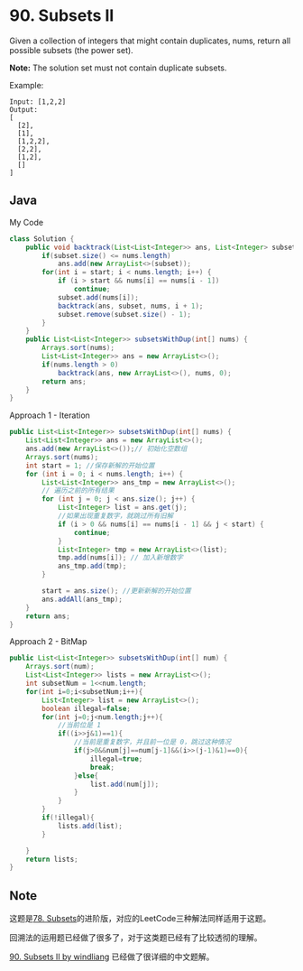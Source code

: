 # 90. Subsets II

Given a collection of integers that might contain duplicates, nums, return all possible subsets (the power set).

**Note:** The solution set must not contain duplicate subsets.

Example:
```
Input: [1,2,2]
Output:
[
  [2],
  [1],
  [1,2,2],
  [2,2],
  [1,2],
  []
]
```

## Java

My Code

``` java
class Solution {
    public void backtrack(List<List<Integer>> ans, List<Integer> subset, int[] nums, int start){
        if(subset.size() <= nums.length)
            ans.add(new ArrayList<>(subset));
        for(int i = start; i < nums.length; i++) {
            if (i > start && nums[i] == nums[i - 1])
                continue;
            subset.add(nums[i]);
            backtrack(ans, subset, nums, i + 1);
            subset.remove(subset.size() - 1);
        }
    }
    public List<List<Integer>> subsetsWithDup(int[] nums) {
        Arrays.sort(nums);
        List<List<Integer>> ans = new ArrayList<>();
        if(nums.length > 0)
            backtrack(ans, new ArrayList<>(), nums, 0);
        return ans;
    }
}
```

Approach 1 - Iteration


```java
public List<List<Integer>> subsetsWithDup(int[] nums) {
    List<List<Integer>> ans = new ArrayList<>();
    ans.add(new ArrayList<>());// 初始化空数组
    Arrays.sort(nums);
    int start = 1; //保存新解的开始位置
    for (int i = 0; i < nums.length; i++) {
        List<List<Integer>> ans_tmp = new ArrayList<>();
        // 遍历之前的所有结果
        for (int j = 0; j < ans.size(); j++) {
            List<Integer> list = ans.get(j);
            //如果出现重复数字，就跳过所有旧解
            if (i > 0 && nums[i] == nums[i - 1] && j < start) {
                continue;
            }
            List<Integer> tmp = new ArrayList<>(list);
            tmp.add(nums[i]); // 加入新增数字
            ans_tmp.add(tmp);
        }

        start = ans.size(); //更新新解的开始位置
        ans.addAll(ans_tmp);
    }
    return ans;
}

```

Approach 2 - BitMap

```java
public List<List<Integer>> subsetsWithDup(int[] num) {
    Arrays.sort(num);
    List<List<Integer>> lists = new ArrayList<>();
    int subsetNum = 1<<num.length;
    for(int i=0;i<subsetNum;i++){
        List<Integer> list = new ArrayList<>();
        boolean illegal=false;
        for(int j=0;j<num.length;j++){
            //当前位是 1
            if((i>>j&1)==1){
                //当前是重复数字，并且前一位是 0，跳过这种情况
                if(j>0&&num[j]==num[j-1]&&(i>>(j-1)&1)==0){
                    illegal=true;
                    break;
                }else{
                    list.add(num[j]);
                }
            }
        }
        if(!illegal){
            lists.add(list); 
        }

    }
    return lists;
}
```

## Note

这题是[78. Subsets](https://leetcode.com/problems/subsets/)的进阶版，对应的LeetCode三种解法同样适用于这题。

回溯法的运用题已经做了很多了，对于这类题已经有了比较透彻的理解。

[90. Subsets II by windliang](https://leetcode.wang/leetCode-90-SubsetsII.html) 已经做了很详细的中文题解。

